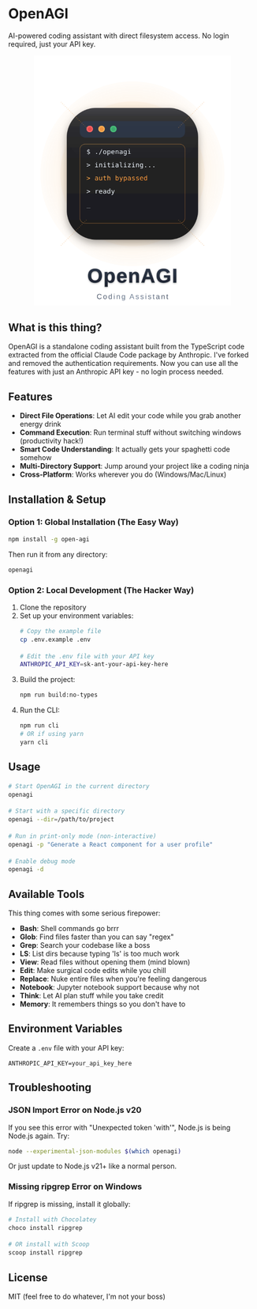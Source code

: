 # OpenAGI

AI-powered coding assistant with direct filesystem access. No login required, just your API key.

<div align="center">
  <img src="./logo.svg" alt="OpenAGI Logo" width="400" />
</div>

## What is this thing?

OpenAGI is a standalone coding assistant built from the TypeScript code extracted from the official Claude Code package by Anthropic. I've forked and removed the authentication requirements. Now you can use all the features with just an Anthropic API key - no login process needed.

## Features

- **Direct File Operations**: Let AI edit your code while you grab another energy drink
- **Command Execution**: Run terminal stuff without switching windows (productivity hack!)
- **Smart Code Understanding**: It actually gets your spaghetti code somehow
- **Multi-Directory Support**: Jump around your project like a coding ninja
- **Cross-Platform**: Works wherever you do (Windows/Mac/Linux)

## Installation & Setup

### Option 1: Global Installation (The Easy Way)

```bash
npm install -g open-agi
```

Then run it from any directory:

```bash
openagi
```

### Option 2: Local Development (The Hacker Way)

1. Clone the repository
2. Set up your environment variables:
   ```bash
   # Copy the example file
   cp .env.example .env
   
   # Edit the .env file with your API key
   ANTHROPIC_API_KEY=sk-ant-your-api-key-here
   ```
3. Build the project:
   ```bash
   npm run build:no-types
   ```
4. Run the CLI:
   ```bash
   npm run cli
   # OR if using yarn
   yarn cli
   ```

## Usage

```bash
# Start OpenAGI in the current directory
openagi

# Start with a specific directory
openagi --dir=/path/to/project

# Run in print-only mode (non-interactive)
openagi -p "Generate a React component for a user profile"

# Enable debug mode
openagi -d
```

## Available Tools

This thing comes with some serious firepower:

- **Bash**: Shell commands go brrr
- **Glob**: Find files faster than you can say "regex"
- **Grep**: Search your codebase like a boss
- **LS**: List dirs because typing 'ls' is too much work
- **View**: Read files without opening them (mind blown)
- **Edit**: Make surgical code edits while you chill
- **Replace**: Nuke entire files when you're feeling dangerous
- **Notebook**: Jupyter notebook support because why not
- **Think**: Let AI plan stuff while you take credit
- **Memory**: It remembers things so you don't have to

## Environment Variables

Create a `.env` file with your API key:

```
ANTHROPIC_API_KEY=your_api_key_here
```

## Troubleshooting

### JSON Import Error on Node.js v20

If you see this error with "Unexpected token 'with'", Node.js is being Node.js again. Try:

```bash
node --experimental-json-modules $(which openagi)
```

Or just update to Node.js v21+ like a normal person.

### Missing ripgrep Error on Windows

If ripgrep is missing, install it globally:

```powershell
# Install with Chocolatey
choco install ripgrep

# OR install with Scoop
scoop install ripgrep
```

## License

MIT (feel free to do whatever, I'm not your boss)